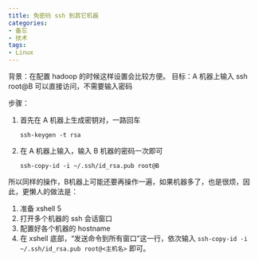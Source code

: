 ```yaml
---
title: 免密码 ssh 到其它机器
categories:  
- 备忘
- 技术
tags: 
- Linux
---
```



背景：在配置 hadoop 的时候这样设置会比较方便。
目标：A 机器上输入 ssh root@B 可以直接访问，不需要输入密码

步骤：
1. 首先在 A 机器上生成密钥对，一路回车
	```
	ssh-keygen -t rsa
	```
2. 在 A 机器上输入，输入 B 机器的密码一次即可
	```
	ssh-copy-id -i ~/.ssh/id_rsa.pub root@B
	```

所以同样的操作，B机器上可能还要再操作一遍，如果机器多了，也是很烦，因此，更懒人的做法是：
1. 准备 xshell 5
2. 打开多个机器的 ssh 会话窗口
3. 配置好各个机器的 hostname
4. 在 xshell 底部，“发送命令到所有窗口”这一行，依次输入 `ssh-copy-id -i ~/.ssh/id_rsa.pub root@<主机名>` 即可。 
